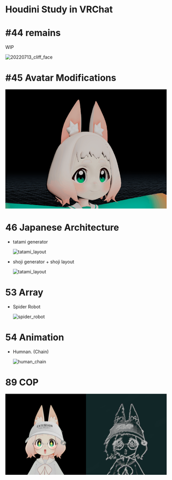 # Houdini Study in VRChat


# #44 remains
WIP 

![20220713_cliff_face](https://user-images.githubusercontent.com/44863813/179661111-28828ac6-dc14-48d9-baf5-e5ceb57de0c2.gif)

# #45 Avatar Modifications
![blendshape_test](/misc/blendshape_test.gif)

# 46 Japanese Architecture
- tatami generator 

    ![tatami_layout](https://user-images.githubusercontent.com/44863813/183929783-6e52075e-66e2-4bec-bd48-81038b54724a.gif)

- shoji generator + shoji layout 

    ![tatami_layout](https://user-images.githubusercontent.com/44863813/184494101-3ad3d823-81e0-4ba7-a4be-8dfe30bf6df4.gif)

# 53 Array
- Spider Robot 

    ![spider_robot](https://user-images.githubusercontent.com/44863813/211205655-2cd207fe-b90b-4f46-ab80-f80cdade6c78.png)


# 54 Animation
- Humnan. (Chain)

    ![human_chain](https://user-images.githubusercontent.com/44863813/216829118-d4dc9fe5-02f2-4be6-81e9-2854e368a1bd.png)


# 89 COP
![test](/misc/chalk_glitch_comparison_v2.png)